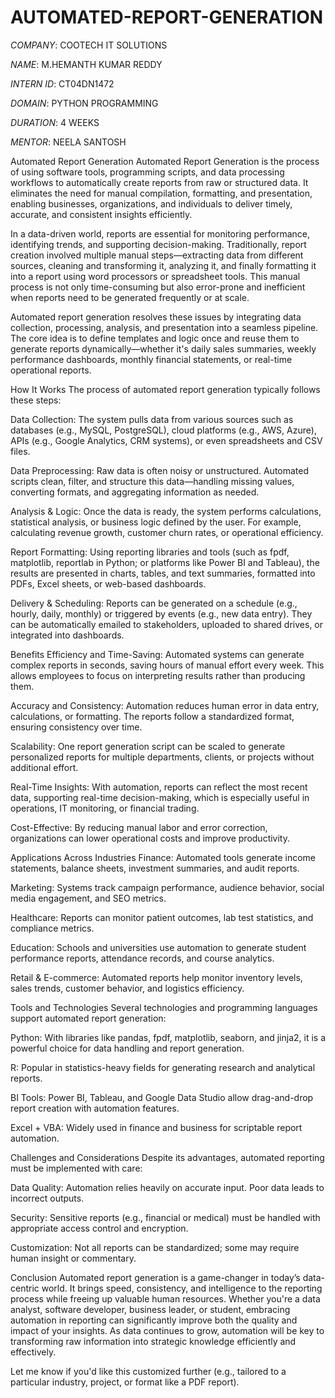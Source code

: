 # AUTOMATED-REPORT-GENERATION

*COMPANY*: COOTECH IT SOLUTIONS

*NAME*: M.HEMANTH KUMAR REDDY 

*INTERN ID*: CT04DN1472

*DOMAIN*: PYTHON PROGRAMMING

*DURATION*: 4 WEEKS

*MENTOR*: NEELA SANTOSH

Automated Report Generation
Automated Report Generation is the process of using software tools, programming scripts, and data processing workflows to automatically create reports from raw or structured data. It eliminates the need for manual compilation, formatting, and presentation, enabling businesses, organizations, and individuals to deliver timely, accurate, and consistent insights efficiently.

In a data-driven world, reports are essential for monitoring performance, identifying trends, and supporting decision-making. Traditionally, report creation involved multiple manual steps—extracting data from different sources, cleaning and transforming it, analyzing it, and finally formatting it into a report using word processors or spreadsheet tools. This manual process is not only time-consuming but also error-prone and inefficient when reports need to be generated frequently or at scale.

Automated report generation resolves these issues by integrating data collection, processing, analysis, and presentation into a seamless pipeline. The core idea is to define templates and logic once and reuse them to generate reports dynamically—whether it's daily sales summaries, weekly performance dashboards, monthly financial statements, or real-time operational reports.

How It Works
The process of automated report generation typically follows these steps:

Data Collection: The system pulls data from various sources such as databases (e.g., MySQL, PostgreSQL), cloud platforms (e.g., AWS, Azure), APIs (e.g., Google Analytics, CRM systems), or even spreadsheets and CSV files.

Data Preprocessing: Raw data is often noisy or unstructured. Automated scripts clean, filter, and structure this data—handling missing values, converting formats, and aggregating information as needed.

Analysis & Logic: Once the data is ready, the system performs calculations, statistical analysis, or business logic defined by the user. For example, calculating revenue growth, customer churn rates, or operational efficiency.

Report Formatting: Using reporting libraries and tools (such as fpdf, matplotlib, reportlab in Python; or platforms like Power BI and Tableau), the results are presented in charts, tables, and text summaries, formatted into PDFs, Excel sheets, or web-based dashboards.

Delivery & Scheduling: Reports can be generated on a schedule (e.g., hourly, daily, monthly) or triggered by events (e.g., new data entry). They can be automatically emailed to stakeholders, uploaded to shared drives, or integrated into dashboards.

Benefits
Efficiency and Time-Saving: Automated systems can generate complex reports in seconds, saving hours of manual effort every week. This allows employees to focus on interpreting results rather than producing them.

Accuracy and Consistency: Automation reduces human error in data entry, calculations, or formatting. The reports follow a standardized format, ensuring consistency over time.

Scalability: One report generation script can be scaled to generate personalized reports for multiple departments, clients, or projects without additional effort.

Real-Time Insights: With automation, reports can reflect the most recent data, supporting real-time decision-making, which is especially useful in operations, IT monitoring, or financial trading.

Cost-Effective: By reducing manual labor and error correction, organizations can lower operational costs and improve productivity.

Applications Across Industries
Finance: Automated tools generate income statements, balance sheets, investment summaries, and audit reports.

Marketing: Systems track campaign performance, audience behavior, social media engagement, and SEO metrics.

Healthcare: Reports can monitor patient outcomes, lab test statistics, and compliance metrics.

Education: Schools and universities use automation to generate student performance reports, attendance records, and course analytics.

Retail & E-commerce: Automated reports help monitor inventory levels, sales trends, customer behavior, and logistics efficiency.

Tools and Technologies
Several technologies and programming languages support automated report generation:

Python: With libraries like pandas, fpdf, matplotlib, seaborn, and jinja2, it is a powerful choice for data handling and report generation.

R: Popular in statistics-heavy fields for generating research and analytical reports.

BI Tools: Power BI, Tableau, and Google Data Studio allow drag-and-drop report creation with automation features.

Excel + VBA: Widely used in finance and business for scriptable report automation.

Challenges and Considerations
Despite its advantages, automated reporting must be implemented with care:

Data Quality: Automation relies heavily on accurate input. Poor data leads to incorrect outputs.

Security: Sensitive reports (e.g., financial or medical) must be handled with appropriate access control and encryption.

Customization: Not all reports can be standardized; some may require human insight or commentary.

Conclusion
Automated report generation is a game-changer in today’s data-centric world. It brings speed, consistency, and intelligence to the reporting process while freeing up valuable human resources. Whether you're a data analyst, software developer, business leader, or student, embracing automation in reporting can significantly improve both the quality and impact of your insights. As data continues to grow, automation will be key to transforming raw information into strategic knowledge efficiently and effectively.

Let me know if you'd like this customized further (e.g., tailored to a particular industry, project, or format like a PDF report).

